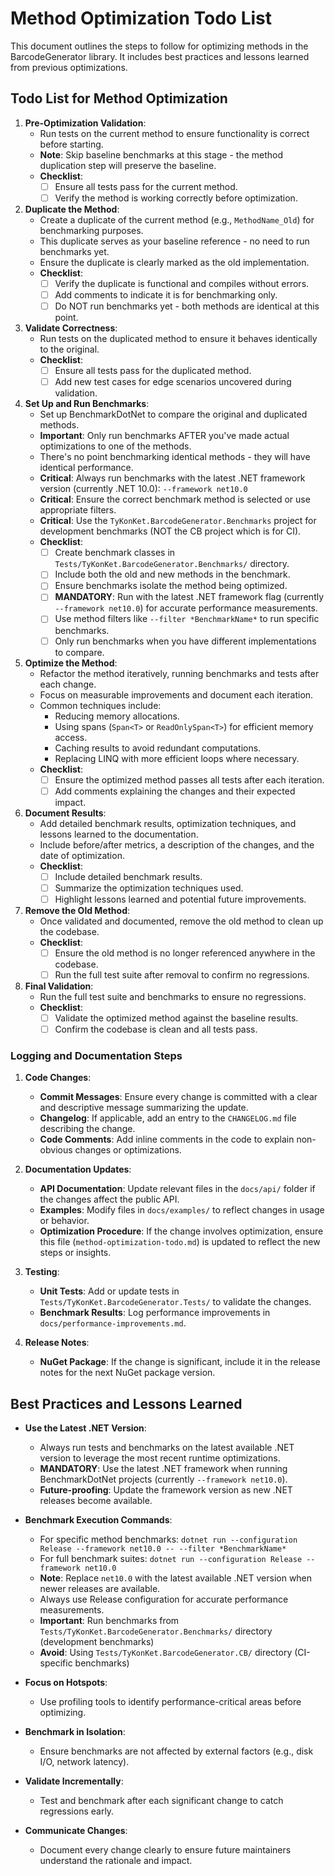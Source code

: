 # Method Optimization Todo List

This document outlines the steps to follow for optimizing methods in the BarcodeGenerator library. It includes best practices and lessons learned from previous optimizations.

## Todo List for Method Optimization

1. **Pre-Optimization Validation**:
   - Run tests on the current method to ensure functionality is correct before starting.
   - **Note**: Skip baseline benchmarks at this stage - the method duplication step will preserve the baseline.
   - **Checklist**:
     - [ ] Ensure all tests pass for the current method.
     - [ ] Verify the method is working correctly before optimization.

2. **Duplicate the Method**:
   - Create a duplicate of the current method (e.g., `MethodName_Old`) for benchmarking purposes.
   - This duplicate serves as your baseline reference - no need to run benchmarks yet.
   - Ensure the duplicate is clearly marked as the old implementation.
   - **Checklist**:
     - [ ] Verify the duplicate is functional and compiles without errors.
     - [ ] Add comments to indicate it is for benchmarking only.
     - [ ] Do NOT run benchmarks yet - both methods are identical at this point.

3. **Validate Correctness**:
   - Run tests on the duplicated method to ensure it behaves identically to the original.
   - **Checklist**:
     - [ ] Ensure all tests pass for the duplicated method.
     - [ ] Add new test cases for edge scenarios uncovered during validation.

4. **Set Up and Run Benchmarks**:
   - Set up BenchmarkDotNet to compare the original and duplicated methods.
   - **Important**: Only run benchmarks AFTER you've made actual optimizations to one of the methods.
   - There's no point benchmarking identical methods - they will have identical performance.
   - **Critical**: Always run benchmarks with the latest .NET framework version (currently .NET 10.0): `--framework net10.0`
   - **Critical**: Ensure the correct benchmark method is selected or use appropriate filters.
   - **Critical**: Use the `TyKonKet.BarcodeGenerator.Benchmarks` project for development benchmarks (NOT the CB project which is for CI).
   - **Checklist**:
     - [ ] Create benchmark classes in `Tests/TyKonKet.BarcodeGenerator.Benchmarks/` directory.
     - [ ] Include both the old and new methods in the benchmark.
     - [ ] Ensure benchmarks isolate the method being optimized.
     - [ ] **MANDATORY**: Run with the latest .NET framework flag (currently `--framework net10.0`) for accurate performance measurements.
     - [ ] Use method filters like `--filter *BenchmarkName*` to run specific benchmarks.
     - [ ] Only run benchmarks when you have different implementations to compare.

5. **Optimize the Method**:
   - Refactor the method iteratively, running benchmarks and tests after each change.
   - Focus on measurable improvements and document each iteration.
   - Common techniques include:
     - Reducing memory allocations.
     - Using spans (`Span<T>` or `ReadOnlySpan<T>`) for efficient memory access.
     - Caching results to avoid redundant computations.
     - Replacing LINQ with more efficient loops where necessary.
   - **Checklist**:
     - [ ] Ensure the optimized method passes all tests after each iteration.
     - [ ] Add comments explaining the changes and their expected impact.

6. **Document Results**:
   - Add detailed benchmark results, optimization techniques, and lessons learned to the documentation.
   - Include before/after metrics, a description of the changes, and the date of optimization.
   - **Checklist**:
     - [ ] Include detailed benchmark results.
     - [ ] Summarize the optimization techniques used.
     - [ ] Highlight lessons learned and potential future improvements.

7. **Remove the Old Method**:
   - Once validated and documented, remove the old method to clean up the codebase.
   - **Checklist**:
     - [ ] Ensure the old method is no longer referenced anywhere in the codebase.
     - [ ] Run the full test suite after removal to confirm no regressions.

8. **Final Validation**:
   - Run the full test suite and benchmarks to ensure no regressions.
   - **Checklist**:
     - [ ] Validate the optimized method against the baseline results.
     - [ ] Confirm the codebase is clean and all tests pass.

### Logging and Documentation Steps

1. **Code Changes**:
   - **Commit Messages**: Ensure every change is committed with a clear and descriptive message summarizing the update.
   - **Changelog**: If applicable, add an entry to the `CHANGELOG.md` file describing the change.
   - **Code Comments**: Add inline comments in the code to explain non-obvious changes or optimizations.

2. **Documentation Updates**:
   - **API Documentation**: Update relevant files in the `docs/api/` folder if the changes affect the public API.
   - **Examples**: Modify files in `docs/examples/` to reflect changes in usage or behavior.
   - **Optimization Procedure**: If the change involves optimization, ensure this file (`method-optimization-todo.md`) is updated to reflect the new steps or insights.

3. **Testing**:
   - **Unit Tests**: Add or update tests in `Tests/TyKonKet.BarcodeGenerator.Tests/` to validate the changes.
   - **Benchmark Results**: Log performance improvements in `docs/performance-improvements.md`.

4. **Release Notes**:
   - **NuGet Package**: If the change is significant, include it in the release notes for the next NuGet package version.

## Best Practices and Lessons Learned

- **Use the Latest .NET Version**:
  - Always run tests and benchmarks on the latest available .NET version to leverage the most recent runtime optimizations.
  - **MANDATORY**: Use the latest .NET framework when running BenchmarkDotNet projects (currently `--framework net10.0`).
  - **Future-proofing**: Update the framework version as new .NET releases become available.

- **Benchmark Execution Commands**:
  - For specific method benchmarks: `dotnet run --configuration Release --framework net10.0 -- --filter *BenchmarkName*`
  - For full benchmark suites: `dotnet run --configuration Release --framework net10.0`
  - **Note**: Replace `net10.0` with the latest available .NET version when newer releases are available.
  - Always use Release configuration for accurate performance measurements.
  - **Important**: Run benchmarks from `Tests/TyKonKet.BarcodeGenerator.Benchmarks/` directory (development benchmarks)
  - **Avoid**: Using `Tests/TyKonKet.BarcodeGenerator.CB/` directory (CI-specific benchmarks)

- **Focus on Hotspots**:
  - Use profiling tools to identify performance-critical areas before optimizing.

- **Benchmark in Isolation**:
  - Ensure benchmarks are not affected by external factors (e.g., disk I/O, network latency).

- **Validate Incrementally**:
  - Test and benchmark after each significant change to catch regressions early.

- **Communicate Changes**:
  - Document every change clearly to ensure future maintainers understand the rationale and impact.
